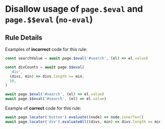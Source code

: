 # Disallow usage of `page.$eval` and `page.$$eval` (`no-eval`)

## Rule Details

Examples of **incorrect** code for this rule:

```javascript
const searchValue = await page.$eval('#search', (el) => el.value)

const divCounts = await page.$$eval(
  'div',
  (divs, min) => divs.length >= min,
  10,
)

await page.$eval('#search', (el) => el.value)
await page.$$eval('#search', (el) => el.value)
```

Example of **correct** code for this rule:

```javascript
await page.locator('button').evaluate((node) => node.innerText)
await page.locator('div').evaluateAll((divs, min) => divs.length >= min, 10)
```
